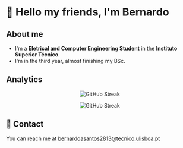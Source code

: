 # 🤔 Hello my friends, I'm Bernardo

## About me
-   I'm a **Eletrical and Computer Engineering Student** in the **Instituto Superior Técnico**. 
-   I'm in the third year, almost finishing my BSc.


## Analytics
<p align="center">
  <img src="https://streak-stats.demolab.com/?user=BernardoASantos&theme=dark" alt="GitHub Streak">
</p>

<p align="center">
  <img src="https://github-readme-stats.vercel.app/api?username=BernardoASantos&show_icons=true&theme=dark" alt="GitHub Streak">
</p>

## 💬 Contact 
You can reach me at [bernardoasantos2813@tecnico.ulisboa.pt](mailto:bernardoasantos2813@tecnico.ulisboa.pt)
